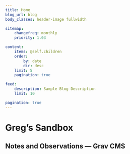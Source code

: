 ```yaml
---
title: Home
blog_url: blog
body_classes: header-image fullwidth

sitemap:
    changefreq: monthly
    priority: 1.03

content:
    items: @self.children
    order:
        by: date
        dir: desc
    limit: 5
    pagination: true

feed:
    description: Sample Blog Description
    limit: 10

pagination: true
---
```


# Greg&rsquo;s Sandbox
## Notes and Observations &mdash; Grav CMS
